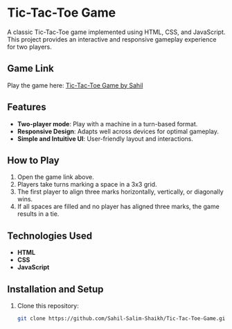 # Tic-Tac-Toe Game

A classic Tic-Tac-Toe game implemented using HTML, CSS, and JavaScript. This project provides an interactive and responsive gameplay experience for two players.

## Game Link

Play the game here: [Tic-Tac-Toe Game by Sahil](https://gamebysahil.netlify.app/)

## Features

- **Two-player mode**: Play with a machine in a turn-based format.
- **Responsive Design**: Adapts well across devices for optimal gameplay.
- **Simple and Intuitive UI**: User-friendly layout and interactions.

## How to Play

1. Open the game link above.
2. Players take turns marking a space in a 3x3 grid.
3. The first player to align three marks horizontally, vertically, or diagonally wins.
4. If all spaces are filled and no player has aligned three marks, the game results in a tie.

## Technologies Used

- **HTML**
- **CSS**
- **JavaScript**

## Installation and Setup

1. Clone this repository:
   ```bash
   git clone https://github.com/Sahil-Salim-Shaikh/Tic-Tac-Toe-Game.git
